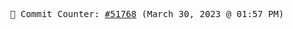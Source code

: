 <p align="center">
    <samp>
        📮 Commit Counter: <a href="https://github.com/Javascript-void0/Javascript-void0/commits/main">#51768</a> (March 30, 2023 @ 01:57 PM)
    </samp>
</p>